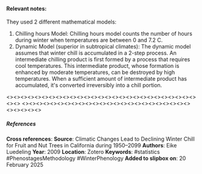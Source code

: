 #### **Relevant notes**:
They used 2 different mathematical models: 
1. Chilling hours Model:
	 Chilling hours model counts the number of hours during winter when temperatures are between 0 and 7.2 C.
2. Dynamic Model (superior in subtropical climates):
	The dynamic model assumes that winter chill is accumulated in a 2-step process. An intermediate chilling product is first formed by a process that requires cool temperatures. This intermediate product, whose formation is enhanced by moderate temperatures, can be destroyed by high temperatures. When a sufficient amount of intermediate product has accumulated, it's converted irreversibly into a chill portion.

<><><><><><><><><><><><><><><><><><><><><><><><><><><><><>
<><><><><><><><><><><><><><><><><><><><><><><><><><><><><>
##### References
**Cross references**:
**Source**: Climatic Changes Lead to Declining Winter Chill for Fruit and Nut Trees in California during 1950–2099
**Authors**: Eike Luedeling
**Year**: 2009
**Location**: Zotero
**Keywords**: #statistics #PhenostagesMethodology #WinterPhenology 
**Added to slipbox on**: 20 February 2025